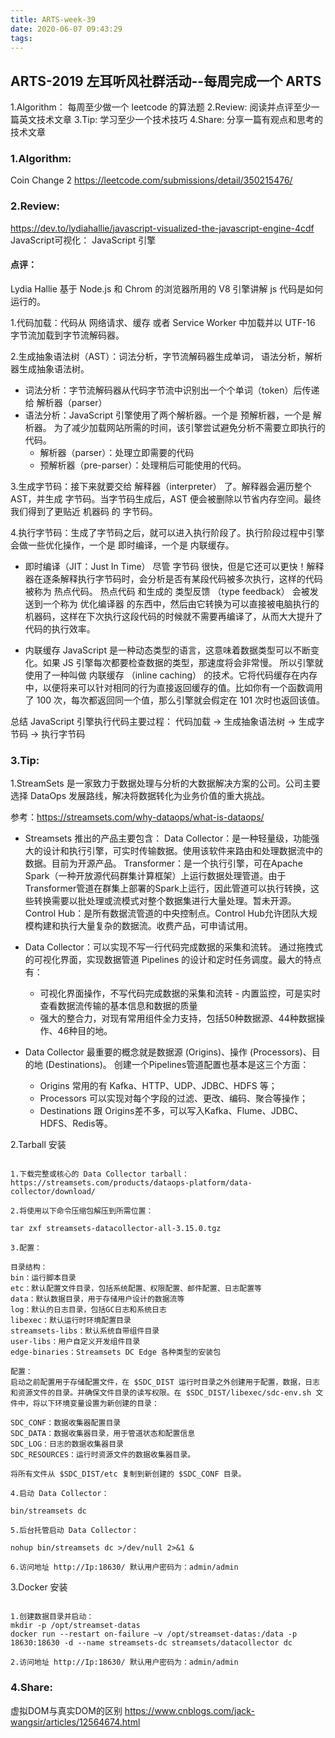 ```yaml
---
title: ARTS-week-39
date: 2020-06-07 09:43:29
tags:
---
```


## ARTS-2019 左耳听风社群活动--每周完成一个 ARTS
1.Algorithm： 每周至少做一个 leetcode 的算法题
2.Review: 阅读并点评至少一篇英文技术文章
3.Tip: 学习至少一个技术技巧
4.Share: 分享一篇有观点和思考的技术文章

### 1.Algorithm:

Coin Change 2 https://leetcode.com/submissions/detail/350215476/

### 2.Review:

https://dev.to/lydiahallie/javascript-visualized-the-javascript-engine-4cdf
JavaScript️可视化： JavaScript 引擎

#### 点评：

Lydia Hallie 基于 Node.js 和 Chrom 的浏览器所用的 V8 引擎讲解 js 代码是如何运行的。

1.代码加载：代码从 网络请求、缓存 或者 Service Worker 中加载并以 UTF-16 字节流加载到字节流解码器。

2.生成抽象语法树（AST）：词法分析，字节流解码器生成单词， 语法分析，解析器生成抽象语法树。

- 词法分析：字节流解码器从代码字节流中识别出一个个单词（token）后传递给 解析器（parser）
- 语法分析：JavaScript 引擎使用了两个解析器。一个是 预解析器，一个是 解析器。 为了减少加载网站所需的时间，该引擎尝试避免分析不需要立即执行的代码。
  - 解析器（parser）：处理立即需要的代码
  - 预解析器（pre-parser）：处理稍后可能使用的代码。 

3.生成字节码：接下来就要交给 解释器（interpreter） 了。解释器会遍历整个 AST，并生成 字节码。当字节码生成后，AST 便会被删除以节省内存空间。最终我们得到了更贴近 机器码 的 字节码。

4.执行字节码：生成了字节码之后，就可以进入执行阶段了。执行阶段过程中引擎会做一些优化操作，一个是 即时编译，一个是 内联缓存。

- 即时编译（JIT：Just In Time）
尽管 字节码 很快，但是它还可以更快！解释器在逐条解释执行字节码时，会分析是否有某段代码被多次执行，这样的代码被称为 热点代码。
热点代码 和生成的 类型反馈 （type feedback） 会被发送到一个称为 优化编译器 的东西中，然后由它转换为可以直接被电脑执行的 机器码，这样在下次执行这段代码的时候就不需要再编译了，从而大大提升了代码的执行效率。

- 内联缓存
JavaScript 是一种动态类型的语言，这意味着数据类型可以不断变化。如果 JS 引擎每次都要检查数据的类型，那速度将会非常慢。
所以引擎就使用了一种叫做 内联缓存 （inline caching） 的技术。它将代码缓存在内存中，以便将来可以针对相同的行为直接返回缓存的值。比如你有一个函数调用了 100 次，每次都返回同一个值，那么引擎就会假定在 101 次时也返回该值。

总结
JavaScript 引擎执行代码主要过程： 代码加载 -> 生成抽象语法树 ->  生成字节码 -> 执行字节码

### 3.Tip:

1.StreamSets 是一家致力于数据处理与分析的大数据解决方案的公司。公司主要选择 DataOps 发展路线，解决将数据转化为业务价值的重大挑战。

参考：https://streamsets.com/why-dataops/what-is-dataops/

- Streamsets 推出的产品主要包含：
Data Collector：是一种轻量级，功能强大的设计和执行引擎，可实时传输数据。使用该软件来路由和处理数据流中的数据。目前为开源产品。
Transformer：是一个执行引擎，可在Apache Spark（一种开放源代码群集计算框架）上运行数据处理管道。由于Transformer管道在群集上部署的Spark上运行，因此管道可以执行转换，这些转换需要以批处理或流模式对整个数据集进行大量处理。暂未开源。
Control Hub：是所有数据流管道的中央控制点。Control Hub允许团队大规模构建和执行大量复杂的数据流。收费产品，可申请试用。

- Data Collector：可以实现不写一行代码完成数据的采集和流转。 通过拖拽式的可视化界面，实现数据管道 Pipelines 的设计和定时任务调度。最大的特点有：
  - 可视化界面操作，不写代码完成数据的采集和流转
  - 内置监控，可是实时查看数据流传输的基本信息和数据的质量
  - 强大的整合力，对现有常用组件全力支持，包括50种数据源、44种数据操作、46种目的地。

- Data Collector 最重要的概念就是数据源 (Origins)、操作 (Processors)、目的地 (Destinations)。 创建一个Pipelines管道配置也基本是这三个方面：
  - Origins 常用的有 Kafka、HTTP、UDP、JDBC、HDFS 等；
  - Processors 可以实现对每个字段的过滤、更改、编码、聚合等操作；
  - Destinations 跟 Origins差不多，可以写入Kafka、Flume、JDBC、HDFS、Redis等。

2.Tarball 安装

```shell

1.下载完整或核心的 Data Collector tarball：
https://streamsets.com/products/dataops-platform/data-collector/download/

2.将使用以下命令压缩包解压到所需位置：

tar zxf streamsets-datacollector-all-3.15.0.tgz

3.配置： 

目录结构：
bin：运行脚本目录
etc：默认配置文件目录，包括系统配置、权限配置、邮件配置、日志配置等
data：默认数据目录，用于存储用户设计的数据流等
log：默认的日志目录，包括GC日志和系统日志
libexec：默认运行时环境配置目录
streamsets-libs：默认系统自带组件目录
user-libs：用户自定义开发组件目录
edge-binaries：Streamsets DC Edge 各种类型的安装包

配置：
启动之前配置用于存储配置文件，在 $SDC_DIST 运行时目录之外创建用于配置，数据，日志和资源文件的目录。并确保文件目录的读写权限。在 $SDC_DIST/libexec/sdc-env.sh 文件中，将以下环境变量设置为新创建的目录：

SDC_CONF：数据收集器配置目录
SDC_DATA：数据收集器目录，用于管道状态和配置信息
SDC_LOG：日志的数据收集器目录
SDC_RESOURCES：运行时资源文件的数据收集器目录。

将所有文件从 $SDC_DIST/etc 复制到新创建的 $SDC_CONF 目录。

4.启动 Data Collector：

bin/streamsets dc

5.后台托管启动 Data Collector：

nohup bin/streamsets dc >/dev/null 2>&1 &

6.访问地址 http://Ip:18630/ 默认用户密码为：admin/admin

```

3.Docker 安装

```shell

1.创建数据目录并启动：
mkdir -p /opt/streamset-datas
docker run --restart on-failure –v /opt/streamset-datas:/data -p 18630:18630 -d --name streamsets-dc streamsets/datacollector dc

2.访问地址 http://Ip:18630/ 默认用户密码为：admin/admin

```

### 4.Share:

虚拟DOM与真实DOM的区别
https://www.cnblogs.com/jack-wangsir/articles/12564674.html